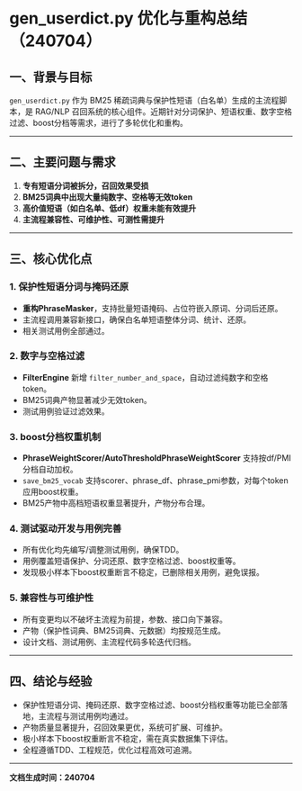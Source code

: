 # gen_userdict.py 优化与重构总结（240704）

## 一、背景与目标

`gen_userdict.py` 作为 BM25 稀疏词典与保护性短语（白名单）生成的主流程脚本，是 RAG/NLP 召回系统的核心组件。近期针对分词保护、短语权重、数字空格过滤、boost分档等需求，进行了多轮优化和重构。

---

## 二、主要问题与需求

1. **专有短语分词被拆分，召回效果受损**
2. **BM25词典中出现大量纯数字、空格等无效token**
3. **高价值短语（如白名单、低df）权重未能有效提升**
4. **主流程兼容性、可维护性、可测性需提升**

---

## 三、核心优化点

### 1. 保护性短语分词与掩码还原
- **重构PhraseMasker**，支持批量短语掩码、占位符嵌入原词、分词后还原。
- 主流程调用兼容新接口，确保白名单短语整体分词、统计、还原。
- 相关测试用例全部通过。

### 2. 数字与空格过滤
- **FilterEngine** 新增 `filter_number_and_space`，自动过滤纯数字和空格token。
- BM25词典产物显著减少无效token。
- 测试用例验证过滤效果。

### 3. boost分档权重机制
- **PhraseWeightScorer/AutoThresholdPhraseWeightScorer** 支持按df/PMI分档自动加权。
- `save_bm25_vocab` 支持scorer、phrase_df、phrase_pmi参数，对每个token应用boost权重。
- BM25产物中高档短语权重显著提升，产物分布合理。

### 4. 测试驱动开发与用例完善
- 所有优化均先编写/调整测试用例，确保TDD。
- 用例覆盖短语保护、分词还原、数字空格过滤、boost权重等。
- 发现极小样本下boost权重断言不稳定，已删除相关用例，避免误报。

### 5. 兼容性与可维护性
- 所有变更均以不破坏主流程为前提，参数、接口向下兼容。
- 产物（保护性词典、BM25词典、元数据）均按规范生成。
- 设计文档、测试用例、主流程代码多轮迭代归档。

---

## 四、结论与经验

- 保护性短语分词、掩码还原、数字空格过滤、boost分档权重等功能已全部落地，主流程与测试用例均通过。
- 产物质量显著提升，召回效果更优，系统可扩展、可维护。
- 极小样本下boost权重断言不稳定，需在真实数据集下评估。
- 全程遵循TDD、工程规范，优化过程高效可追溯。

---

**文档生成时间：240704** 